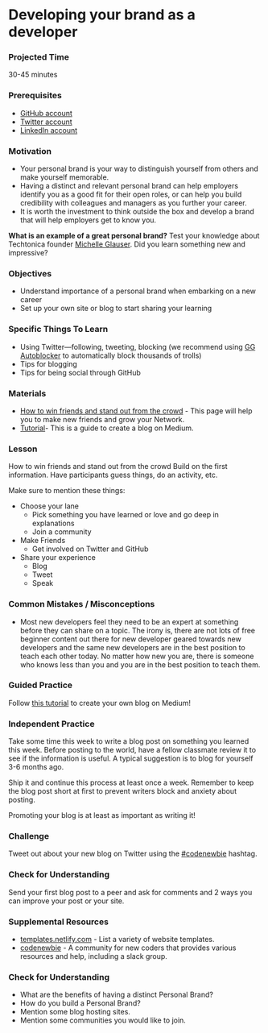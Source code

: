 # Developing your brand as a developer

### Projected Time
30-45 minutes

### Prerequisites
- [GitHub account](https://github.com/)
- [Twitter account](https://twitter.com)
- [LinkedIn account](https://linkedin.com)

### Motivation
 - Your personal brand is your way to distinguish yourself from others and make yourself memorable.
 - Having a distinct and relevant personal brand can help employers identify you as a good fit for their open roles, or can help you build credibility with colleagues and managers as you further your career.
 - It is worth the investment to think outside the box and develop a brand that will help employers get to know you. 
 
 **What is an example of a great personal brand?**   Test your knowledge about Techtonica founder [Michelle Glauser](http://www.michelleglauser.com/). Did you learn something new and impressive? 
 

### Objectives
- Understand importance of a personal brand when embarking on a new career
- Set up your own site or blog to start sharing your learning

### Specific Things To Learn
- Using Twitter—following, tweeting, blocking (we recommend using [GG Autoblocker](https://blocktogether.org/show-blocks/5867111278318bd542293272f75147f8fc5931bea431e7ca16e9242964965d66494a6fb68f3518b82f171bcf0e419ccc) to automatically block thousands of trolls) 
- Tips for blogging
- Tips for being social through GitHub

### Materials

- [How to win friends and stand out from the crowd](https://pizza.netlify.com) - This page will help you to make new friends and grow your Network.
- [Tutorial](https://blog.markgrowth.com/how-to-start-a-beautiful-personal-blog-using-medium-ca6d89b7e46)- This is a guide to create a blog on Medium.

### Lesson

How to win friends and stand out from the crowd
Build on the first information. Have participants guess things, do an activity, etc.

Make sure to mention these things:
- Choose your lane
  - Pick something you have learned or love and go deep in explanations 
  - Join a community
- Make Friends
  - Get involved on Twitter and GitHub
- Share your experience
  - Blog
  - Tweet
  - Speak

### Common Mistakes / Misconceptions
- Most new developers feel they need to be an expert at something before they can share on a topic. The irony is, there are not lots of free beginner content out there for new developer geared towards new developers and the same new developers are in the best position to teach each other today. No matter how new you are, there is someone who knows less than you and you are in the best position to teach them.

### Guided Practice

Follow [this tutorial](https://blog.markgrowth.com/how-to-start-a-beautiful-personal-blog-using-medium-ca6d89b7e46) to create your own blog on Medium! 

### Independent Practice

Take some time this week to write a blog post on something you learned this week. Before posting to the world, have a fellow classmate review it to see if the information is useful. A typical suggestion is to blog for yourself 3-6 months ago.

Ship it and continue this process at least once a week. Remember to keep the blog post short at first to prevent writers block and anxiety about posting. 

Promoting your blog is at least as important as writing it!

### Challenge

Tweet out about your new blog on Twitter using the [#codenewbie](https://twitter.com/search?q=%23codenewbie) hashtag. 

### Check for Understanding

Send your first blog post to a peer and ask for comments and 2 ways you can improve your post or your site.

### Supplemental Resources

- [templates.netlify.com](http://templates.netlify.com/) - List a variety of website templates.
- [codenewbie](https://www.codenewbie.org/) - A community for new coders that provides various resources and help, including a slack group.

### Check for Understanding

- What are the benefits of having a distinct Personal Brand?
- How do you build a Personal Brand?
- Mention some blog hosting sites.
- Mention some communities you would like to join.
